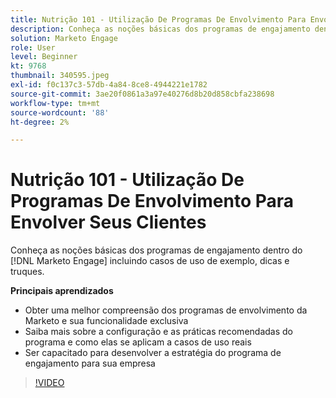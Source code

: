 ```yaml
---
title: Nutrição 101 - Utilização De Programas De Envolvimento Para Envolver Seus Clientes
description: Conheça as noções básicas dos programas de engajamento dentro do [!DNL Marketo Engage] incluindo casos de uso de exemplo, dicas e truques.
solution: Marketo Engage
role: User
level: Beginner
kt: 9768
thumbnail: 340595.jpeg
exl-id: f0c137c3-57db-4a84-8ce8-4944221e1782
source-git-commit: 3ae20f0861a3a97e40276d8b20d858cbfa238698
workflow-type: tm+mt
source-wordcount: '88'
ht-degree: 2%

---
```


# Nutrição 101 - Utilização De Programas De Envolvimento Para Envolver Seus Clientes

Conheça as noções básicas dos programas de engajamento dentro do [!DNL Marketo Engage] incluindo casos de uso de exemplo, dicas e truques.

**Principais aprendizados**

* Obter uma melhor compreensão dos programas de envolvimento da Marketo e sua funcionalidade exclusiva
* Saiba mais sobre a configuração e as práticas recomendadas do programa e como elas se aplicam a casos de uso reais
* Ser capacitado para desenvolver a estratégia do programa de engajamento para sua empresa

>[!VIDEO](https://video.tv.adobe.com/v/340595/?quality=12&learn=on)
